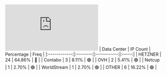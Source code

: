 ![Diagramm](https://github.com/obajay/StateSync-snapshots/blob/main/Projects/Hypersign/1/README.md)
| Data Center | IP Count | Percentage | Freq |
|:------------:|:--------:|:-----------:|:-----:|
| HETZNER | 24 | 64.86% | 🔴 |
| Contabo | 3 | 8.11% | 🟢 |
| OVH | 2 | 5.41% | 🟢 |
| Netcup | 1 | 2.70% | 🟢 |
| WorldStream | 1 | 2.70% | 🟢 |
| OTHER | 6 | 16.22% | 🟢 |